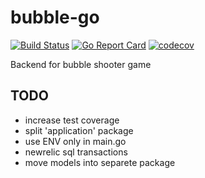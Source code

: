 # bubble-go

[![Build Status](https://travis-ci.com/server-may-cry/bubble-go.svg?branch=master)](https://travis-ci.com/server-may-cry/bubble-go)
[![Go Report Card](https://goreportcard.com/badge/github.com/server-may-cry/bubble-go)](https://goreportcard.com/report/github.com/server-may-cry/bubble-go)
[![codecov](https://codecov.io/gh/server-may-cry/bubble-go/branch/master/graph/badge.svg)](https://codecov.io/gh/server-may-cry/bubble-go)

Backend for bubble shooter game

## TODO

* increase test coverage
* split 'application' package
* use ENV only in main.go
* newrelic sql transactions
* move models into separete package

